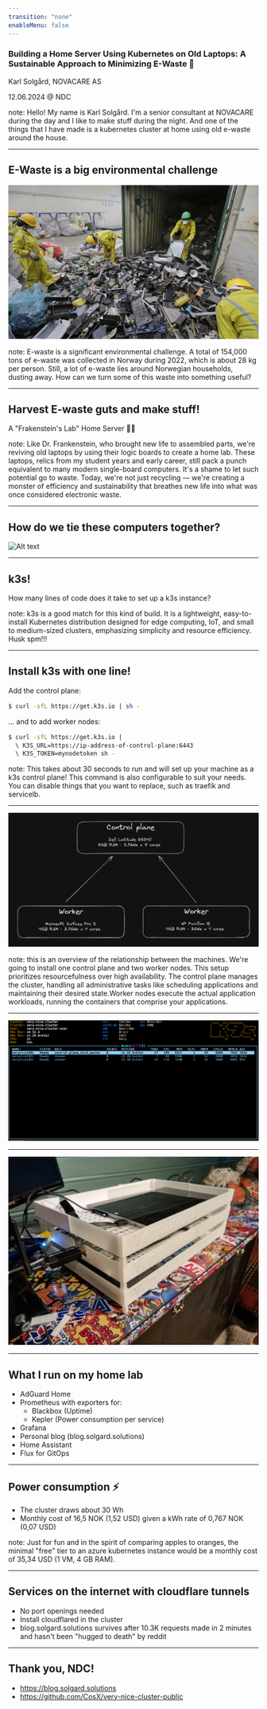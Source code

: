 ```yaml
---
transition: "none"
enableMenu: false
---
```


### Building a Home Server Using Kubernetes on Old Laptops: A Sustainable Approach to Minimizing E-Waste 🚀

Karl Solgård, NOVACARE AS

12.06.2024 @ NDC

note: Hello! My name is Karl Solgård. I'm a senior consultant at NOVACARE during the day and I like to make stuff during the night. And one of the things that I have made is a kubernetes cluster at home using old e-waste around the house. 

---

## E-Waste is a big environmental challenge

<img src="81176701.jpg"/>

note: E-waste is a significant environmental challenge. A total of 154,000 tons of e-waste was collected in Norway during 2022, which is about 28 kg per person. Still, a lot of e-waste lies around Norwegian households, dusting away. How can we turn some of this waste into something useful?

---

## Harvest E-waste guts and make stuff!

A "Frakenstein's Lab" Home Server 🧟‍♂️

note: Like Dr. Frankenstein, who brought new life to assembled parts, we're reviving old laptops by using their logic boards to create a home lab. These laptops, relics from my student years and early career, still pack a punch equivalent to many modern single-board computers. It's a shame to let such potential go to waste. Today, we're not just recycling — we're creating a monster of efficiency and sustainability that breathes new life into what was once considered electronic waste.

---

## How do we tie these computers together?

![Alt text](20240213_082927.jpg)

---

## k3s!

How many lines of code does it take to set up a k3s instance?

note: k3s is a good match for this kind of build. It is a lightweight, easy-to-install Kubernetes distribution designed for edge computing, IoT, and small to medium-sized clusters, emphasizing simplicity and resource efficiency. Husk spm!!!

---

## Install k3s with one line!

Add the control plane:
```bash
$ curl -sfL https://get.k3s.io | sh - 
```

... and to add worker nodes:

```bash
$ curl -sfL https://get.k3s.io | 
  \ K3S_URL=https://ip-address-of-control-plane:6443 
  \ K3S_TOKEN=mynodetoken sh -
```

note: This takes about 30 seconds to run and will set up your machine as a k3s control plane! This command is also configurable to suit your needs. You can disable things that you want to replace, such as traefik and servicelb. 

---

![Alt text](image.png)

note: this is an overview of the relationship between the machines. We're going to install one control plane and two worker nodes. This setup prioritizes resourcefulness over high availability. The control plane manages the cluster, handling all administrative tasks like scheduling applications and maintaining their desired state.Worker nodes execute the actual application workloads, running the containers that comprise your applications.


---

![Alt text](image-1.png)

---

![Alt text](20240310_203712.jpg)

---

## What I run on my home lab
- AdGuard Home
- Prometheus with exporters for:
  - Blackbox (Uptime)
  - Kepler (Power consumption per service)
- Grafana
- Personal blog (blog.solgard.solutions)
- Home Assistant
- Flux for GitOps

---

## Power consumption ⚡
- The cluster draws about 30 Wh
- Monthly cost of 16,5 NOK (1,52 USD) given a kWh rate of 0,767 NOK (0,07 USD)

note: Just for fun and in the spirit of comparing apples to oranges, the minimal "free" tier to an azure kubernetes instance would be a monthly cost of 35,34 USD (1 VM, 4 GB RAM).

---

## Services on the internet with cloudflare tunnels
- No port openings needed
- Install cloudflared in the cluster
- blog.solgard.solutions survives after 10.3K requests made in 2 minutes and hasn't been "hugged to death" by reddit

---

## Thank you, NDC!

- https://blog.solgard.solutions
- https://github.com/CosX/very-nice-cluster-public